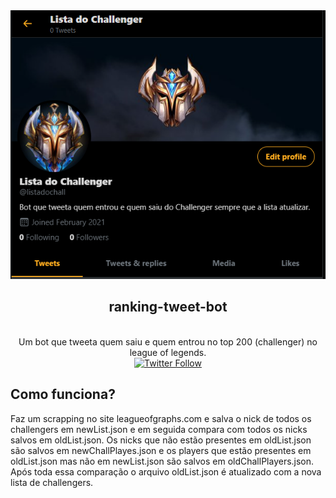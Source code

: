 <img alt="twitter_profile" src="twitterchallprofile.png" />



<div align="center">
    <h2> ranking-tweet-bot</h2> <br />
    Um bot que tweeta quem saiu e quem entrou no top 200 (challenger) no league of legends.
</div>

<div align="center">
    <a href="https://twitter.com/listadochall" target="_blank">
        <img alt="Twitter Follow" src="https://img.shields.io/twitter/follow/listadochall?label=Siga%20no%20Twitter&style=social">
    </a>
</div>

## Como funciona?

Faz um scrapping no site leagueofgraphs.com e salva o nick de todos os challengers em <a src="https://github.com/alk0051/ranking-tweet-bot/blob/master/src/data/Lists/newList.json">newList.json</a> e em seguida compara com todos os nicks salvos em <a src="https://github.com/alk0051/ranking-tweet-bot/blob/master/src/data/Lists/oldList.json">oldList.json</a>. Os nicks que não estão presentes em oldList.json são salvos em <a src="https://github.com/alk0051/ranking-tweet-bot/blob/master/src/data/Players/newChallPlayers.json">newChallPlayes.json</a> e os players que estão presentes em oldList.json mas não em newList.json são salvos em <a src="https://github.com/alk0051/ranking-tweet-bot/blob/master/src/data/Players/oldChallPlayers.json">oldChallPlayers.json</a>. Após toda essa comparação o arquivo oldList.json é atualizado com a nova lista de challengers.
